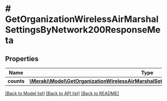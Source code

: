 # # GetOrganizationWirelessAirMarshalSettingsByNetwork200ResponseMeta

## Properties

Name | Type | Description | Notes
------------ | ------------- | ------------- | -------------
**counts** | [**\Meraki\Model\GetOrganizationWirelessAirMarshalSettingsByNetwork200ResponseMetaCounts**](GetOrganizationWirelessAirMarshalSettingsByNetwork200ResponseMetaCounts.md) |  | [optional]

[[Back to Model list]](../../README.md#models) [[Back to API list]](../../README.md#endpoints) [[Back to README]](../../README.md)
